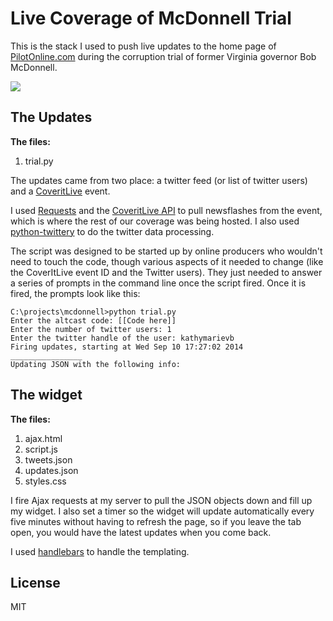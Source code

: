 Live Coverage of McDonnell Trial
=========

This is the stack I used to push live updates to the home page of [PilotOnline.com][1] during the corruption trial of former Virginia governor Bob McDonnell.

<img src="http://jondavenport.com/wp-content/uploads/2014/09/mcdonnell.jpg">

The Updates
---
__The files:__
1. trial.py



The updates came from two place: a twitter feed (or list of twitter users) and a [CoveritLive][2] event. 

I used [Requests][3] and the [CoveritLive API][4] to pull newsflashes from the event, which is where the rest of our coverage was being hosted. I also used [python-twittery][5] to do the twitter data processing.

The script was designed to be started up by online producers who wouldn't need to touch the code, though various aspects of it needed to change (like the CoverItLive event ID and the Twitter users). They just needed to answer a series of prompts in the command line once the script fired. Once it is fired, the prompts look like this:

    C:\projects\mcdonnell>python trial.py
    Enter the altcast code: [[Code here]]
    Enter the number of twitter users: 1
    Enter the twitter handle of the user: kathymarievb
    Firing updates, starting at Wed Sep 10 17:27:02 2014
    ________________
    Updating JSON with the following info:
    



The widget
---
__The files:__
1. ajax.html
2. script.js
3. tweets.json
4. updates.json
5. styles.css

I fire Ajax requests at my server to pull the JSON objects down and fill up my widget. I also set a timer so the widget will update automatically every five minutes without having to refresh the page, so if you leave the tab open, you would have the latest updates when you come back.

I used [handlebars][6] to handle the templating. 


License
----

MIT


[1]:http://pilotonline.com
[2]:http://www.coveritlive.com/
[3]:http://docs.python-requests.org/en/latest/
[4]:http://www.coveritlive.com/index.php?option=com_content&task=view&id=280
[5]:https://github.com/bear/python-twitter
[6]:http://handlebarsjs.com/